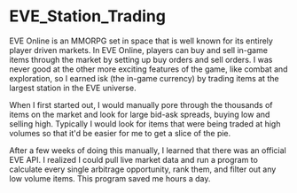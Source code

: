 # EVE_Station_Trading

EVE Online is an MMORPG set in space that is well known for its entirely player driven markets. In EVE Online, players can buy and sell in-game items through the market by setting up buy orders and sell orders. I was never good at the other more exciting features of the game, like combat and exploration, so I earned isk (the in-game currency) by trading items at the largest station in the EVE universe.

When I first started out, I would manually pore through the thousands of items on the market and look for large bid-ask spreads, buying low and selling high. Typically I would look for items that were being traded at high volumes so that it'd be easier for me to get a slice of the pie.

After a few weeks of doing this manually, I learned that there was an official EVE API. I realized I could pull live market data and run a program to calculate every single arbitrage opportunity, rank them, and filter out any low volume items. This program saved me hours a day.
